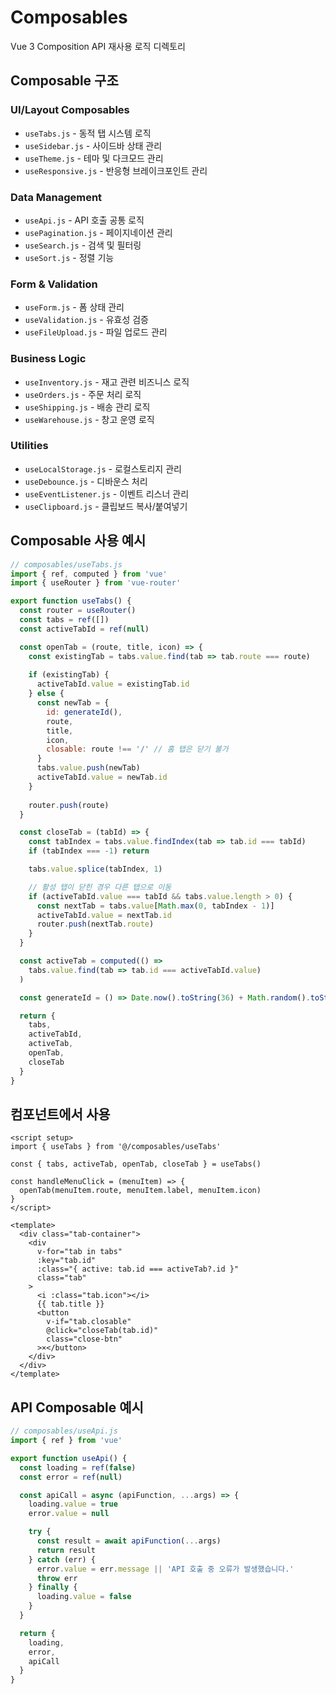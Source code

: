 # Composables

Vue 3 Composition API 재사용 로직 디렉토리

## Composable 구조

### UI/Layout Composables
- `useTabs.js` - 동적 탭 시스템 로직
- `useSidebar.js` - 사이드바 상태 관리
- `useTheme.js` - 테마 및 다크모드 관리
- `useResponsive.js` - 반응형 브레이크포인트 관리

### Data Management
- `useApi.js` - API 호출 공통 로직
- `usePagination.js` - 페이지네이션 관리
- `useSearch.js` - 검색 및 필터링
- `useSort.js` - 정렬 기능

### Form & Validation
- `useForm.js` - 폼 상태 관리
- `useValidation.js` - 유효성 검증
- `useFileUpload.js` - 파일 업로드 관리

### Business Logic
- `useInventory.js` - 재고 관련 비즈니스 로직
- `useOrders.js` - 주문 처리 로직
- `useShipping.js` - 배송 관리 로직
- `useWarehouse.js` - 창고 운영 로직

### Utilities
- `useLocalStorage.js` - 로컬스토리지 관리
- `useDebounce.js` - 디바운스 처리
- `useEventListener.js` - 이벤트 리스너 관리
- `useClipboard.js` - 클립보드 복사/붙여넣기

## Composable 사용 예시

```javascript
// composables/useTabs.js
import { ref, computed } from 'vue'
import { useRouter } from 'vue-router'

export function useTabs() {
  const router = useRouter()
  const tabs = ref([])
  const activeTabId = ref(null)

  const openTab = (route, title, icon) => {
    const existingTab = tabs.value.find(tab => tab.route === route)
    
    if (existingTab) {
      activeTabId.value = existingTab.id
    } else {
      const newTab = {
        id: generateId(),
        route,
        title,
        icon,
        closable: route !== '/' // 홈 탭은 닫기 불가
      }
      tabs.value.push(newTab)
      activeTabId.value = newTab.id
    }
    
    router.push(route)
  }

  const closeTab = (tabId) => {
    const tabIndex = tabs.value.findIndex(tab => tab.id === tabId)
    if (tabIndex === -1) return

    tabs.value.splice(tabIndex, 1)

    // 활성 탭이 닫힌 경우 다른 탭으로 이동
    if (activeTabId.value === tabId && tabs.value.length > 0) {
      const nextTab = tabs.value[Math.max(0, tabIndex - 1)]
      activeTabId.value = nextTab.id
      router.push(nextTab.route)
    }
  }

  const activeTab = computed(() => 
    tabs.value.find(tab => tab.id === activeTabId.value)
  )

  const generateId = () => Date.now().toString(36) + Math.random().toString(36).substr(2)

  return {
    tabs,
    activeTabId,
    activeTab,
    openTab,
    closeTab
  }
}
```

## 컴포넌트에서 사용

```vue
<script setup>
import { useTabs } from '@/composables/useTabs'

const { tabs, activeTab, openTab, closeTab } = useTabs()

const handleMenuClick = (menuItem) => {
  openTab(menuItem.route, menuItem.label, menuItem.icon)
}
</script>

<template>
  <div class="tab-container">
    <div 
      v-for="tab in tabs" 
      :key="tab.id"
      :class="{ active: tab.id === activeTab?.id }"
      class="tab"
    >
      <i :class="tab.icon"></i>
      {{ tab.title }}
      <button 
        v-if="tab.closable"
        @click="closeTab(tab.id)"
        class="close-btn"
      >×</button>
    </div>
  </div>
</template>
```

## API Composable 예시

```javascript
// composables/useApi.js
import { ref } from 'vue'

export function useApi() {
  const loading = ref(false)
  const error = ref(null)

  const apiCall = async (apiFunction, ...args) => {
    loading.value = true
    error.value = null

    try {
      const result = await apiFunction(...args)
      return result
    } catch (err) {
      error.value = err.message || 'API 호출 중 오류가 발생했습니다.'
      throw err
    } finally {
      loading.value = false
    }
  }

  return {
    loading,
    error,
    apiCall
  }
}
```